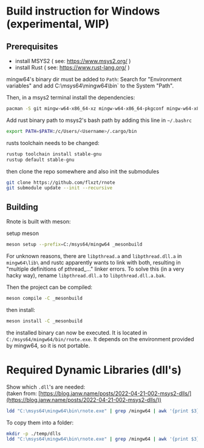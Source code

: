 # Build instruction for Windows (experimental, WIP)

## Prerequisites
- install MSYS2 ( see: https://www.msys2.org/ )
- install Rust ( see: https://www.rust-lang.org/ )

mingw64's binary dir must be added to `Path`: Search for "Environment variables" and add C:\msys64\mingw64\bin` to the System "Path".

Then, in a msys2 terminal install the dependencies:
```bash
pacman -S git mingw-w64-x86_64-xz mingw-w64-x86_64-pkgconf mingw-w64-x86_64-gcc mingw-w64-x86_64-clang mingw-w64-x86_64-toolchain mingw-w64-x86_64-autotools mingw-w64-x86_64-make mingw-w64-x86_64-cmake mingw-w64-x86_64-meson mingw-w64-x86_64-diffutils mingw-w64-x86_64-desktop-file-utils mingw-w64-x86_64-appstream-glib mingw-w64-x86_64-gtk4 mingw-w64-x86_64-libadwaita mingw-w64-x86_64-poppler mingw-w64-x86_64-poppler-data
```

Add rust binary path to msys2's bash path by adding this line in `~/.bashrc`
```bash
export PATH=$PATH:/c/Users/<Username>/.cargo/bin
```

rusts toolchain needs to be changed:
```bash
rustup toolchain install stable-gnu
rustup default stable-gnu
```

then clone the repo somewhere and also init the submodules
```bash
git clone https://github.com/flxzt/rnote
git submodule update --init --recursive
```

## Building

Rnote is built with meson:

setup meson
```bash
meson setup --prefix=C:/msys64/mingw64 _mesonbuild
```

For unknown reasons, there are `libpthread.a` and `libpthread.dll.a` in `mingw64\lib\` and rustc apparently wants to link with both, resulting in "multiple definitions of pthread_..." linker errors. To solve this (in a very hacky way), rename `libpthread.dll.a` to `libpthread.dll.a.bak`.

Then the project can be compiled:

```bash
meson compile -C _mesonbuild
```

then install: 
```bash
meson install -C _mesonbuild
```

the installed binary can now be executed. It is located in `C:/msys64/mingw64/bin/rnote.exe`. It depends on the environment provided by mingw64, so it is not portable.

# Required Dynamic Libraries (dll's)

Show which `.dll`'s are needed:  
(taken from: [https://blog.janw.name/posts/2022-04-21-002-msys2-dlls/](https://blog.janw.name/posts/2022-04-21-002-msys2-dlls/))
```bash
ldd "C:\msys64\mingw64\bin\rnote.exe" | grep /mingw64 | awk '{print $3}'
```

To copy them into a folder:
```bash
mkdir -p ./temp/dlls
ldd "C:\msys64\mingw64\bin\rnote.exe" | grep /mingw64 | awk '{print $3}' | xargs -i cp {} ./temp/dlls/
```
